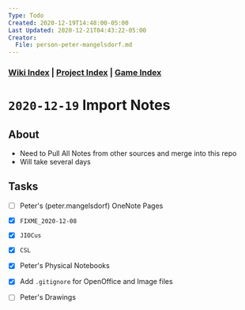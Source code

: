 ```yaml
---
Type: Todo
Created: 2020-12-19T14:48:00-05:00
Last Updated: 2020-12-21T04:43:22-05:00
Creator:
  File: person-peter-mangelsdorf.md
---
```



### [Wiki Index](index.md) | [Project Index](../index.md) | [Game Index](../intel-game/index.md)


# `2020-12-19` Import Notes




## About
- Need to Pull All Notes from other sources and merge into this repo
- Will take several days



## Tasks
- [ ] Peter's (peter.mangelsdorf) OneNote Pages
- [x] `FIXME_2020-12-08`
- [x] `JIOCus`
- [x] `CSL`
- [x] Peter's Physical Notebooks
- [x] Add `.gitignore` for OpenOffice and Image files
- [ ] Peter's Drawings



